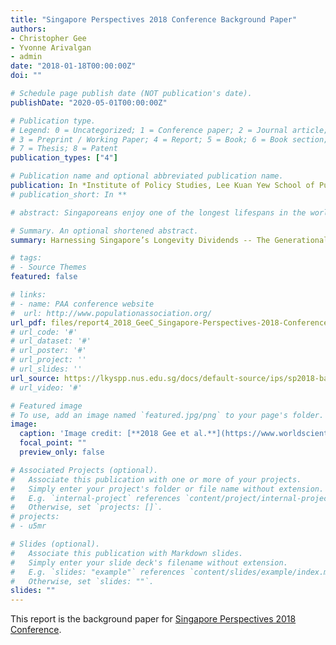 ```yaml
---
title: "Singapore Perspectives 2018 Conference Background Paper"
authors:
- Christopher Gee
- Yvonne Arivalgan
- admin
date: "2018-01-18T00:00:00Z"
doi: ""

# Schedule page publish date (NOT publication's date).
publishDate: "2020-05-01T00:00:00Z"

# Publication type.
# Legend: 0 = Uncategorized; 1 = Conference paper; 2 = Journal article;
# 3 = Preprint / Working Paper; 4 = Report; 5 = Book; 6 = Book section;
# 7 = Thesis; 8 = Patent
publication_types: ["4"]

# Publication name and optional abbreviated publication name.
publication: In *Institute of Policy Studies, Lee Kuan Yew School of Public Policy, National University of Singapore*
# publication_short: In **

# abstract: Singaporeans enjoy one of the longest lifespans in the world today. Singapore is also one of the most rapidly ageing societies in the world. Given these population trends, business and workers, individuals and families will experience significant changes in the way they work, play and organise their lives together. This book is a collection of speeches presented at Singapore Perspectives 2018 by leading thought leaders and eminent speakers on how our economic, political and social institutions can best adapt to and manage a rapidly ageing population. Contributors to this book tackle the urgent need to shape mind-sets, policies and decisions today for the best outcomes for current and future generations.

# Summary. An optional shortened abstract.
summary: Harnessing Singapore’s Longevity Dividends -- The Generational Economy, Society and Polity

# tags:
# - Source Themes
featured: false

# links:
# - name: PAA conference website
#  url: http://www.populationassociation.org/
url_pdf: files/report4_2018_GeeC_Singapore-Perspectives-2018-Conference-Background-Paper.pdf
# url_code: '#'
# url_dataset: '#'
# url_poster: '#'
# url_project: ''
# url_slides: ''
url_source: https://lkyspp.nus.edu.sg/docs/default-source/ips/sp2018-background-paper_180118.pdf
# url_video: '#'

# Featured image
# To use, add an image named `featured.jpg/png` to your page's folder. 
image:
  caption: 'Image credit: [**2018 Gee et al.**](https://www.worldscientific.com/worldscibooks/10.1142/11155)'
  focal_point: ""
  preview_only: false

# Associated Projects (optional).
#   Associate this publication with one or more of your projects.
#   Simply enter your project's folder or file name without extension.
#   E.g. `internal-project` references `content/project/internal-project/index.md`.
#   Otherwise, set `projects: []`.
# projects:
# - u5mr

# Slides (optional).
#   Associate this publication with Markdown slides.
#   Simply enter your slide deck's filename without extension.
#   E.g. `slides: "example"` references `content/slides/example/index.md`.
#   Otherwise, set `slides: ""`.
slides: ""
---
```


This report is the background paper for [Singapore Perspectives 2018 Conference](https://lkyspp.nus.edu.sg/ips/events/details/singapore-perspectives-2018-together).
